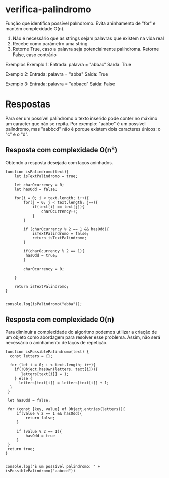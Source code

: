 # verifica-palindromo

Função que identifica possível palíndromo. Evita aninhamento de "for" e mantém complexidade O(n).


1) Não é necessário que as strings sejam palavras que existem na vida real
2) Recebe como parâmetro uma string
3) Retorne True, caso a palavra seja potencialmente palíndroma. Retorne False, caso contrário

Exemplos
Exemplo 1:
Entrada: palavra = "abbac"
Saída: True

Exemplo 2:
Entrada: palavra = "abba"
Saída: True

Exemplo 3:
Entrada: palavra = "abbacd"
Saída: False


# Respostas
Para ser um possível palíndromo o texto inserido pode conter no máximo um caracter que não se repita. 
Por exemplo: "aabbc" é um possível palíndromo, mas "aabbcd" não é porque existem dois caracteres únicos: o "c" e o "d".

## Resposta com complexidade O(n²)
Obtendo a resposta desejada com laços aninhados.

```
function isPalindromo(text){
    let isTextPalindromo = true;
    
    let charOcurrency = 0;
    let hasOdd = false;
    
    for(i = 0; i < text.length; i++){
        for(j = 0; j < text.length; j++){
            if(text[i] == text[j]){
                charOcurrency++;
            }
        }
        
        if (charOcurrency % 2 == 1 && hasOdd){
            isTextPalindromo = false;
            return isTextPalindromo;
        }
        
        if(charOcurrency % 2 == 1){
         hasOdd = true;
        } 
        
        charOcurrency = 0;

    }
    
    return isTextPalindromo;
}


console.log(isPalindromo("abba"));
```

## Resposta com complexidade O(n)
Para diminuir a complexidade do algoritmo podemos utilizar a criação de um objeto como abordagem para resolver esse problema. Assim, não será necessário o aninhamento de laços de repetição.

```
function isPossiblePalindromo(text) {
  const letters = {};

  for (let i = 0; i < text.length; i++){
    if(!Object.hasOwn(letters, text[i])){
       letters[text[i]] = 1;
    } else {
      letters[text[i]] = letters[text[i]] + 1;
  }
 }
 
 let hasOdd = false;
 
 for (const [key, value] of Object.entries(letters)){
     if(value % 2 == 1 && hasOdd){
         return false;
     }
     
     if (value % 2 == 1){
         hasOdd = true
     }
 }
 return true;
}


console.log("É um possível palíndromo: " + isPossiblePalindromo("aabccd"))
```
